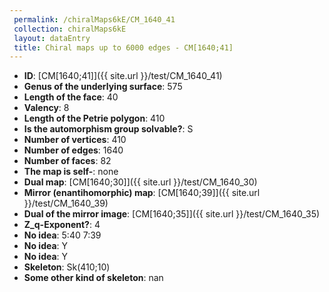 ```yaml
--- 
 permalink: /chiralMaps6kE/CM_1640_41 
 collection: chiralMaps6kE
 layout: dataEntry
 title: Chiral maps up to 6000 edges - CM[1640;41]
---
```


- **ID**: [CM[1640;41]]({{ site.url }}/test/CM_1640_41)
- **Genus of the underlying surface**: 575
- **Length of the face**: 40
- **Valency**: 8
- **Length of the Petrie polygon**: 410
- **Is the automorphism group solvable?**: S
- **Number of vertices**: 410
- **Number of edges**: 1640
- **Number of faces**: 82
- **The map is self-**: none
- **Dual map**: [CM[1640;30]]({{ site.url }}/test/CM_1640_30)
- **Mirror (enantihomorphic) map**: [CM[1640;39]]({{ site.url }}/test/CM_1640_39)
- **Dual of the mirror image**: [CM[1640;35]]({{ site.url }}/test/CM_1640_35)
- **Z_q-Exponent?**: 4
- **No idea**:  5:40 7:39
- **No idea**: Y
- **No idea**: Y
- **Skeleton**: Sk(410;10)
- **Some other kind of skeleton**: nan
